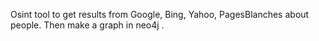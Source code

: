 Osint tool to get results from Google, Bing, Yahoo, PagesBlanches about people.
Then make a graph in neo4j .

 
